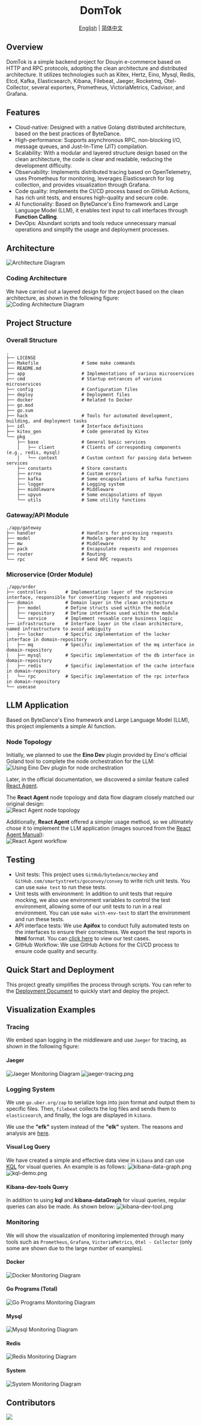 <div align="center">
  <h1 style="display: inline-block; vertical-align: middle;">DomTok</h1>
</div>

<div align="center">
  <a href="#overview">English</a> | <a href="docs/README.zh.md">简体中文</a>
</div>

## Overview
DomTok is a simple backend project for Douyin e-commerce based on HTTP and RPC protocols, adopting the clean architecture and distributed architecture. It utilizes technologies such as Kitex, Hertz, Eino, Mysql, Redis, Etcd, Kafka, Elasticsearch, Kibana, Filebeat, Jaeger, Rocketmq, Otel-Collector, several exporters, Prometheus, VictoriaMetrics, Cadvisor, and Grafana.

## Features
- Cloud-native: Designed with a native Golang distributed architecture, based on the best practices of ByteDance.
- High-performance: Supports asynchronous RPC, non-blocking I/O, message queues, and Just-In-Time (JIT) compilation.
- Scalability: With a modular and layered structure design based on the clean architecture, the code is clear and readable, reducing the development difficulty.
- Observability: Implements distributed tracing based on OpenTelemetry, uses Prometheus for monitoring, leverages Elasticsearch for log collection, and provides visualization through Grafana.
- Code quality: Implements the CI/CD process based on GitHub Actions, has rich unit tests, and ensures high-quality and secure code.
- AI functionality: Based on ByteDance's Eino framework and Large Language Model (LLM), it enables text input to call interfaces through **Function Calling**.
- DevOps: Abundant scripts and tools reduce unnecessary manual operations and simplify the usage and deployment processes.

## Architecture
![Architecture Diagram](./docs/img/Architecture.png)

### Coding Architecture
We have carried out a layered design for the project based on the clean architecture, as shown in the following figure:
![Coding Architecture Diagram](./docs/img/Coding-architecture.png)

## Project Structure

### Overall Structure
```text
.
├── LICENSE
├── Makefile                # Some make commands
├── README.md     
├── app                     # Implementations of various microservices
├── cmd                     # Startup entrances of various microservices
├── config                  # Configuration files
├── deploy                  # Deployment files
├── docker                  # Related to Docker
├── go.mod
├── go.sum
├── hack                    # Tools for automated development, building, and deployment tasks
├── idl                     # Interface definitions
├── kitex_gen               # Code generated by Kitex
└── pkg
    ├── base                # General basic services
    │   ├── client    	    # Clients of corresponding components (e.g., redis, mysql)
    │   └── context         # Custom context for passing data between services
    ├── constants           # Store constants
    ├── errno               # Custom errors
    ├── kafka               # Some encapsulations of kafka functions
    ├── logger              # Logging system
    ├── middleware          # Middleware
    ├── upyun               # Some encapsulations of Upyun
    └── utils               # Some utility functions
```

### Gateway/API Module
```text
./app/gateway
├── handler                 # Handlers for processing requests
├── model                   # Models generated by hz
├── mw                      # Middleware
├── pack                    # Encapsulate requests and responses
├── router                  # Routing
└── rpc                     # Send RPC requests
```

### Microservice (Order Module)
```text
./app/order
├── controllers       # Implementation layer of the rpcService interface, responsible for converting requests and responses
├── domain            # Domain layer in the clean architecture
│   ├── model         # Define structs used within the module
│   ├── repository    # Define interfaces used within the module
│   └── service       # Implement reusable core business logic
├── infrastructure    # Interface layer in the clean architecture, named infrastructure to avoid ambiguity
│   ├── locker        # Specific implementation of the locker interface in domain-repository
│   ├── mq            # Specific implementation of the mq interface in domain-repository
│   ├── mysql         # Specific implementation of the db interface in domain-repository
│   ├── redis         # Specific implementation of the cache interface in domain-repository
│   └── rpc           # Specific implementation of the rpc interface in domain-repository
└── usecase
```


## LLM Application
Based on ByteDance's Eino framework and Large Language Model (LLM), this project implements a simple AI function.

### Node Topology
Initially, we planned to use the **Eino Dev** plugin provided by Eino's official Goland tool to complete the node orchestration for the LLM:  
![Using Eino Dev plugin for node orchestration](./docs/img/llm/llm-node-compile-1.png)

Later, in the official documentation, we discovered a similar feature called [React Agent](https://www.cloudwego.io/zh/docs/eino/core_modules/flow_integration_components/react_agent_manual/).

The **React Agent** node topology and data flow diagram closely matched our original design:  
![React Agent node topology](./docs/img/llm/llm-node-compile-2.png)

Additionally, **React Agent** offered a simpler usage method, so we ultimately chose it to implement the LLM application (images sourced from the [React Agent Manual](https://www.cloudwego.io/zh/docs/eino/core_modules/flow_integration_components/react_agent_manual/)):  
![React Agent workflow](./docs/img/llm/llm-node-compile-3.png)

## Testing
- Unit tests: This project uses `GitHub/bytedance/mockey` and `GitHub.com/smartystreets/goconvey/convey` to write rich unit tests. You can use `make test` to run these tests.
- Unit tests with environment: In addition to unit tests that require mocking, we also use environment variables to control the test environment, allowing some of our unit tests to run in a real environment. You can use `make with-env-test` to start the environment and run these tests.
- API interface tests: We use **Apifox** to conduct fully automated tests on the interfaces to ensure their correctness. We export the test reports in **html** format. You can [click here](./resource/domtok-apifox-reports.html) to view our test cases.
- GitHub Workflow: We use GitHub Actions for the CI/CD process to ensure code quality and security.

## Quick Start and Deployment
This project greatly simplifies the process through scripts. You can refer to the [Deployment Document](./docs/deploy.md) to quickly start and deploy the project.

## Visualization Examples

### Tracing
We embed span logging in the middleware and use `Jaeger` for tracing, as shown in the following figure:
#### Jaeger
![Jaeger Monitoring Diagram](./docs/img/metrics/jaeger.png)
![jaeger-tracing.png](./docs/img/jaeger-tracing.png)
### Logging System
We use `go.uber.org/zap` to serialize logs into json format and output them to specific files. Then, `filebeat` collects the log files and sends them to `elasticsearch`, and finally, the logs are displayed in `kibana`.

We use the **"efk"** system instead of the **"elk"** system. The reasons and analysis are [here](./docs/efk-log.md).

#### Visual Log Query
We have created a simple and effective data view in `kibana` and can use
[KQL](https://learn.microsoft.com/en-us/kusto/query/?view=microsoft-fabric) for visual queries. An example is as follows:
![kibana-data-graph.png](./docs/img/kibana-data-graph.png)
![kql-demo.png](./docs/img/kql-demo.png)

#### Kibana-dev-tools Query
In addition to using **kql** and **kibana-dataGraph** for visual queries, regular queries can also be made. As shown below:
![kibana-dev-tool.png](./docs/img/kibana-dev-tool.png)

### Monitoring
We will show the visualization of monitoring implemented through many tools such as `Prometheus`, `Grafana`, `VictoriaMetrics`, `Otel - Collector` (only some are shown due to the large number of examples).

#### Docker
![Docker Monitoring Diagram](./docs/img/metrics/docker.png)

#### Go Programs (Total)
![Go Programs Monitoring Diagram](./docs/img/metrics/go.png)

#### Mysql
![Mysql Monitoring Diagram](./docs/img/metrics/mysql.png)

#### Redis
![Redis Monitoring Diagram](./docs/img/metrics/redis.png)

#### System
![System Monitoring Diagram](./docs/img/metrics/system.png)

## Contributors

<a href="https://github.com/west2-online/DomTok/graphs/contributors">
  <img src="https://contrib.rocks/image?repo=west2-online/DomTok" />
</a>
